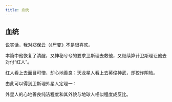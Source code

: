 ```yaml
---
title: 血统
---
```


## 血统

说实话，我对郑保云（[《尸变》](../026)不是很喜欢。

本篇中他恢复了清醒，又神秘兮兮的要求卫斯理去救他，又继续算计卫斯理让他去对付“红人”。

红人看上去面目可憎，却心地善良；天龙星人看上去英俊神武，却狡诈阴险。

由此可以得到卫斯理外星人定理一：

外星人的心地善良纯洁程度和其外貌与地球人相似程度成反比。